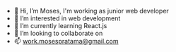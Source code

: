- 👋 Hi, I’m Moses, I'm working as junior web developer
- 👀 I’m interested in web development
- 🌱 I’m currently learning React.js
- 💞️ I’m looking to collaborate on 
- 📫 work.mosespratama@gmail.com

<!---
SureNamedWang/SureNamedWang is a ✨ special ✨ repository because its `README.md` (this file) appears on your GitHub profile.
You can click the Preview link to take a look at your changes.
--->
